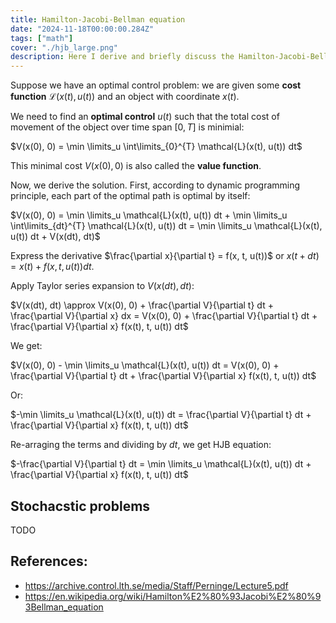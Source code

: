 ```yaml
---
title: Hamilton-Jacobi-Bellman equation 
date: "2024-11-18T00:00:00.284Z"
tags: ["math"]
cover: "./hjb_large.png"
description: Here I derive and briefly discuss the Hamilton-Jacobi-Bellman equation from optimal control theory.
---
```


Suppose we have an optimal control problem: we are given some **cost
function** $\mathcal{L}(x(t), u(t))$ and an object with coordinate $x(t)$.

We need to find an **optimal control** $u(t)$ such that the total cost of movement
of the object over time span $[0, T]$ is minimial:

$V(x(0), 0) = \min \limits_u \int\limits_{0}^{T} \mathcal{L}(x(t), u(t)) dt$

This minimal cost $V(x(0), 0)$ is also called the **value function**.

Now, we derive the solution. First, according to dynamic programming principle, each part of the optimal path is optimal by itself:

$V(x(0), 0) = \min \limits_u \mathcal{L}(x(t), u(t)) dt + \min \limits_u \int\limits_{dt}^{T} \mathcal{L}(x(t), u(t)) dt = \min \limits_u \mathcal{L}(x(t), u(t)) dt + V(x(dt), dt)$

Express the derivative $\frac{\partial x}{\partial t} = f(x, t, u(t))$ or $x(t + dt) = x(t) + f(x, t, u(t)) dt$.

Apply Taylor series expansion to $V(x(dt), dt)$:

$V(x(dt), dt) \approx V(x(0), 0) + \frac{\partial V}{\partial t} dt + \frac{\partial V}{\partial x} dx = V(x(0), 0) + \frac{\partial V}{\partial t} dt + \frac{\partial V}{\partial x} f(x(t), t, u(t)) dt$

We get: 

$V(x(0), 0) - \min \limits_u \mathcal{L}(x(t), u(t)) dt = V(x(0), 0) + \frac{\partial V}{\partial t} dt + \frac{\partial V}{\partial x} f(x(t), t, u(t)) dt$

Or:

$-\min \limits_u \mathcal{L}(x(t), u(t)) dt = \frac{\partial V}{\partial t} dt + \frac{\partial V}{\partial x} f(x(t), t, u(t)) dt$

Re-arraging the terms and dividing by $dt$, we get HJB equation:

$-\frac{\partial V}{\partial t} dt = \min \limits_u \mathcal{L}(x(t), u(t)) dt + \frac{\partial V}{\partial x} f(x(t), t, u(t)) dt$

## Stochacstic problems

TODO

## References:
* https://archive.control.lth.se/media/Staff/Perninge/Lecture5.pdf
* https://en.wikipedia.org/wiki/Hamilton%E2%80%93Jacobi%E2%80%93Bellman_equation
